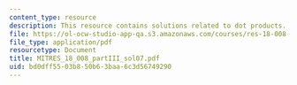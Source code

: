 ```yaml
---
content_type: resource
description: This resource contains solutions related to dot products.
file: https://ol-ocw-studio-app-qa.s3.amazonaws.com/courses/res-18-008-calculus-revisited-complex-variables-differential-equations-and-linear-algebra-fall-2011/bd0dff5503b850b63baa6c3d56749290_MITRES_18_008_partIII_sol07.pdf
file_type: application/pdf
resourcetype: Document
title: MITRES_18_008_partIII_sol07.pdf
uid: bd0dff55-03b8-50b6-3baa-6c3d56749290
---
```

